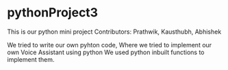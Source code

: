 # pythonProject3

This is our python mini project
Contributors: Prathwik, Kausthubh, Abhishek

We tried to write our own pyhton code, Where we tried to implement our own Voice Assistant using python
We used python inbuilt functions to implement them.

